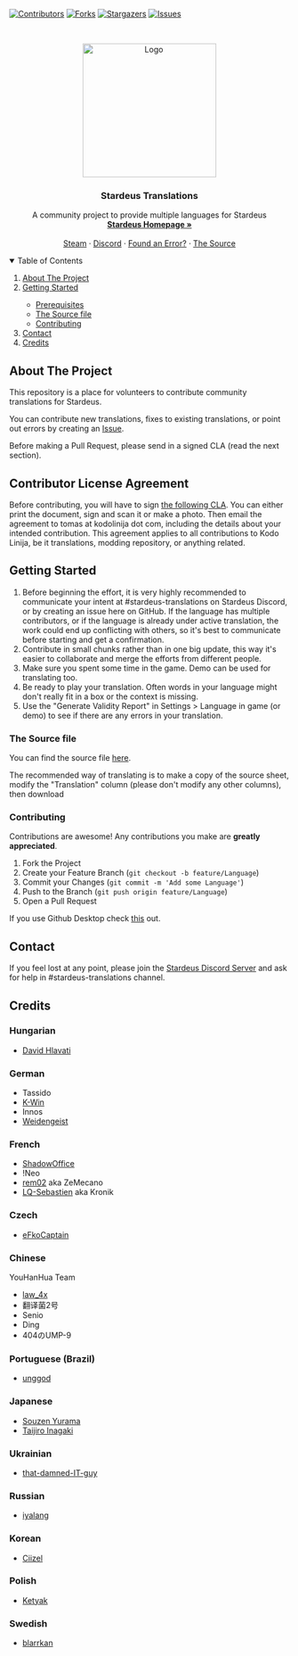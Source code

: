 [![Contributors][contributors-shield]][contributors-url]
[![Forks][forks-shield]][forks-url]
[![Stargazers][stars-shield]][stars-url]
[![Issues][issues-shield]][issues-url]



<!-- PROJECT LOGO -->
<br />
<p align="center">
  <a href="https://github.com/K-Win/stardeus-translations">
    <img src="https://presskit.kodolinija.com/stardeus/images/ShipComputerRotating.gif" alt="Logo" width="240" height="240">
  </a>

  <h3 align="center">Stardeus Translations</h3>

  <p align="center">
    A community project to provide multiple languages for Stardeus
    <br />
    <a href="https://stardeusgame.com/"><strong>Stardeus Homepage »</strong></a>
    <br />
    <br />
    <a href="https://store.steampowered.com/app/1380910/Stardeus/">Steam</a>
    ·
    <a href="https://discord.com/invite/89amEwP">Discord</a>
    ·
    <a href="https://github.com/othneildrew/Best-README-Template/issues">Found an Error?</a>
    ·
    <a href="https://docs.google.com/spreadsheets/d/1iiaORk6Ma5c2DpijK3oFs08fdk9PAe7QsCoiiBzdEUU/edit?usp=sharing">The Source</a>
  </p>
</p>



<!-- TABLE OF CONTENTS -->
<details open="open">
  <summary>Table of Contents</summary>
  <ol>
    <li> <a href="#about-the-project">About The Project</a></li>
    <li><a href="#getting-started">Getting Started</a></li>
    <ul>
        <li><a href="#prerequisites">Prerequisites</a></li>
        <li><a href="#the-source-file">The Source file</a></li>
        <li><a href="#installation">Contributing</a></li>
      </ul>
    <li><a href="#contact">Contact</a></li>
    <li><a href="#credits">Credits</a></li>
  </ol>
</details>



<!-- ABOUT THE PROJECT -->
## About The Project

This repository is a place for volunteers to contribute community translations for Stardeus.

You can contribute new translations, fixes to existing translations, or point out errors by creating an <a href="https://github.com/othneildrew/Best-README-Template/issues">Issue</a>.

Before making a Pull Request, please send in a signed CLA (read the next section).

## Contributor License Agreement

Before contributing, you will have to sign [the following CLA](https://docs.google.com/document/d/1X2G0VvNNtRHAApqbNKRXkYmKHlg1j5tBF2hZPy6LHM4/edit?usp=sharing). You can either print the document, sign and scan it or make a photo. Then email the agreement to tomas at kodolinija dot com, including the details about your intended contribution. This agreement applies to all contributions to Kodo Linija, be it translations, modding repository, or anything related.

<!-- GETTING STARTED -->
## Getting Started

1. Before beginning the effort, it is very highly recommended to communicate your intent at #stardeus-translations on Stardeus Discord, or by creating an issue here on GitHub. If the language has multiple contributors, or if the language is already under active translation, the work could end up conflicting with others, so it's best to communicate before starting and get a confirmation.
2. Contribute in small chunks rather than in one big update, this way it's easier to collaborate and merge the efforts from different people.
3. Make sure you spent some time in the game. Demo can be used for translating too.
4. Be ready to play your translation. Often words in your language might don't really fit in a box or the context is missing.
5. Use the "Generate Validity Report" in Settings > Language in game (or demo) to see if there are any errors in your translation.

### The Source file

You can find the source file <a href="https://docs.google.com/spreadsheets/d/1iiaORk6Ma5c2DpijK3oFs08fdk9PAe7QsCoiiBzdEUU/edit#gid=0">here</a>.

The recommended way of translating is to make a copy of the source sheet, modify the "Translation" column (please don't modify any other columns), then download

### Contributing

Contributions are awesome! Any contributions you make are **greatly appreciated**.

1. Fork the Project
2. Create your Feature Branch (`git checkout -b feature/Language`)
3. Commit your Changes (`git commit -m 'Add some Language'`)
4. Push to the Branch (`git push origin feature/Language`)
5. Open a Pull Request

If you use Github Desktop check [this](https://docs.github.com/en/desktop/contributing-and-collaborating-using-github-desktop/adding-and-cloning-repositories/cloning-and-forking-repositories-from-github-desktop) out.

<!-- CONTACT -->
## Contact

If you feel lost at any point, please join the <a href="https://discord.com/invite/89amEwP">Stardeus Discord Server</a> and ask for help in #stardeus-translations channel.

<!-- CREDITS -->
## Credits

### Hungarian

* [David Hlavati](https://github.com/Synida)

### German

* Tassido
* [K-Win](https://github.com/K-Win)
* Innos
* [Weidengeist](https://github.com/weidengeist/)

### French

* [ShadowOffice](https://github.com/shadowoffice)
* !Neo
* [rem02](https://github.com/rem02/stardeus-translations) aka ZeMecano
* [LQ-Sebastien](https://github.com/LQ-Sebastien) aka Kronik

### Czech

* [eFkoCaptain](https://github.com/eFkoCaptain)


### Chinese

YouHanHua Team

* [law_4x](https://github.com/law4x)
* 翻译菌2号
* Senio
* Ding
* 404のUMP-9

### Portuguese (Brazil)

* [unggod](https://github.com/unggod)


<!-- MARKDOWN LINKS & IMAGES -->
<!-- https://www.markdownguide.org/basic-syntax/#reference-style-links -->
[contributors-shield]: https://img.shields.io/github/contributors/K-Win/stardeus-translations.svg?style=for-the-badge
[contributors-url]: https://github.com/K-Win/stardeus-translations/graphs/contributors
[forks-shield]: https://img.shields.io/github/forks/K-Win/stardeus-translations.svg?style=for-the-badge
[forks-url]: https://github.com/K-Win/stardeus-translations/network/members
[stars-shield]: https://img.shields.io/github/stars/K-Win/stardeus-translations.svg?style=for-the-badge
[stars-url]: https://github.com/K-Win/stardeus-translations/stargazers
[issues-shield]: https://img.shields.io/github/issues/K-Win/stardeus-translations.svg?style=for-the-badge
[issues-url]: https://github.com/K-Win/stardeus-translations/issues

### Japanese

* [Souzen Yurama](https://github.com/s-yurama)
* [Taijiro Inagaki](https://github.com/Taiga-OKS)

### Ukrainian

* [that-damned-IT-guy](https://github.com/dm-0975)

### Russian

* [iyalang](https://github.com/iyalang)

### Korean

* [Ciizel](https://github.com/Ciizel)

### Polish

* [Ketyak](https://github.com/Ketyak)

### Swedish

* [blarrkan](https://github.com/blarrkan)